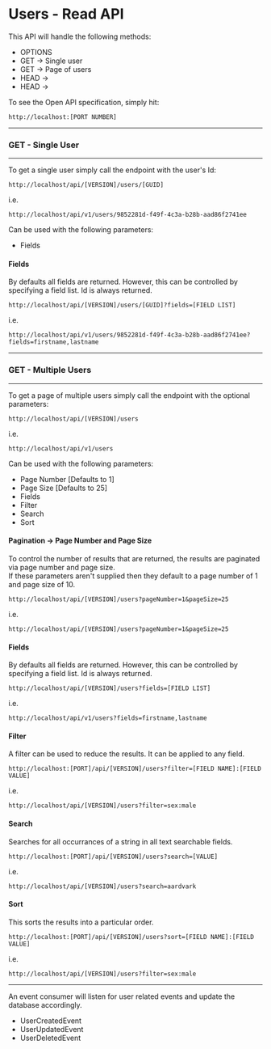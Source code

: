 Users - Read API
================

This API will handle the following methods:

- OPTIONS
- GET -> Single user
- GET -> Page of users
- HEAD -> 
- HEAD -> 

To see the Open API specification, simply hit:

```http://localhost:[PORT NUMBER]```

---

### GET - Single User

---

To get a single user simply call the endpoint with the user's Id:

```http://localhost/api/[VERSION]/users/[GUID]```

i.e. 

```http://localhost/api/v1/users/9852281d-f49f-4c3a-b28b-aad86f2741ee```

Can be used with the following parameters:

- Fields

#### Fields

By defaults all fields are returned. However, this can be controlled by specifying a field list. Id is always returned.

```http://localhost/api/[VERSION]/users/[GUID]?fields=[FIELD LIST]```

i.e.

```http://localhost/api/v1/users/9852281d-f49f-4c3a-b28b-aad86f2741ee?fields=firstname,lastname```

---

### GET - Multiple Users

---

To get a page of multiple users simply call the endpoint with the optional parameters:

```http://localhost/api/[VERSION]/users```

i.e. 

```http://localhost/api/v1/users```

Can be used with the following parameters:

- Page Number [Defaults to 1]
- Page Size [Defaults to 25]
- Fields
- Filter
- Search
- Sort

#### Pagination -> Page Number and Page Size

To control the number of results that are returned, the results are paginated via page number and page size.  
If these parameters aren't supplied then they default to a page number of 1 and page size of 10.

```http://localhost/api/[VERSION]/users?pageNumber=1&pageSize=25```

i.e. 

```http://localhost/api/[VERSION]/users?pageNumber=1&pageSize=25```

#### Fields

By defaults all fields are returned. However, this can be controlled by specifying a field list. Id is always returned.

```http://localhost/api/[VERSION]/users?fields=[FIELD LIST]```

i.e.

```http://localhost/api/v1/users?fields=firstname,lastname```

#### Filter

A filter can be used to reduce the results. It can be applied to any field.

```http://localhost:[PORT]/api/[VERSION]/users?filter=[FIELD NAME]:[FIELD VALUE]```

i.e. 

```http://localhost/api/[VERSION]/users?filter=sex:male```

#### Search

Searches for all occurrances of a string in all text searchable fields.

```http://localhost:[PORT]/api/[VERSION]/users?search=[VALUE]```

i.e. 

```http://localhost/api/[VERSION]/users?search=aardvark```

#### Sort

This sorts the results into a particular order.

```http://localhost:[PORT]/api/[VERSION]/users?sort=[FIELD NAME]:[FIELD VALUE]```

i.e. 

```http://localhost/api/[VERSION]/users?filter=sex:male```

---

An event consumer will listen for user related events and update the database accordingly.

- UserCreatedEvent
- UserUpdatedEvent
- UserDeletedEvent